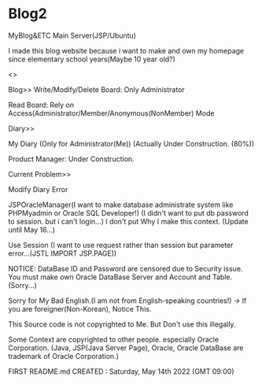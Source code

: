 # Blog2
MyBlog&amp;ETC Main Server(JSP/Ubuntu)

I made this blog website because i want to make and own my homepage since elementary school years(Maybe 10 year old?) 
 
<<Function of This Blog>>
 
Blog>>
Write/Modify/Delete Board: Only Administrator

Read Board: Rely on Access(Administrator/Member/Anonymous(NonMember) Mode 
       
Diary>>

My Diary (Only for Administrator(Me)) (Actually Under Construction. (80%))
       
Product Manager: Under Construction.

Current Problem>>

Modify Diary Error

JSPOracleManager(I want to make database administrate system like PHPMyadmin or Oracle SQL Developer!)
                 (I didn't want to put db password to session. but i can't login...)
                 I don't put Why I make this context. (Update until May 16...)
                 
Use Session (I want to use request rather than session but parameter error...(JSTL IMPORT JSP.PAGE))
     
NOTICE: DataBase ID and Password are censored due to Security issue.
        You must make own Oracle DataBase Server and Account and Table.
        (Sorry...)
        
Sorry for My Bad English.(I am not from English-speaking countries!) -> If you are foreigner(Non-Korean), Notice This. 

This Source code is not copyrighted to Me. But Don't use this illegally.

Some Context are copyrighted to other people. especially Oracle Corporation.
(Java, JSP(Java Server Page), Oracle, Oracle DataBase are trademark of Oracle Corporation.)


FIRST README.md CREATED :  Saturday, May 14th 2022 (GMT 09:00)




